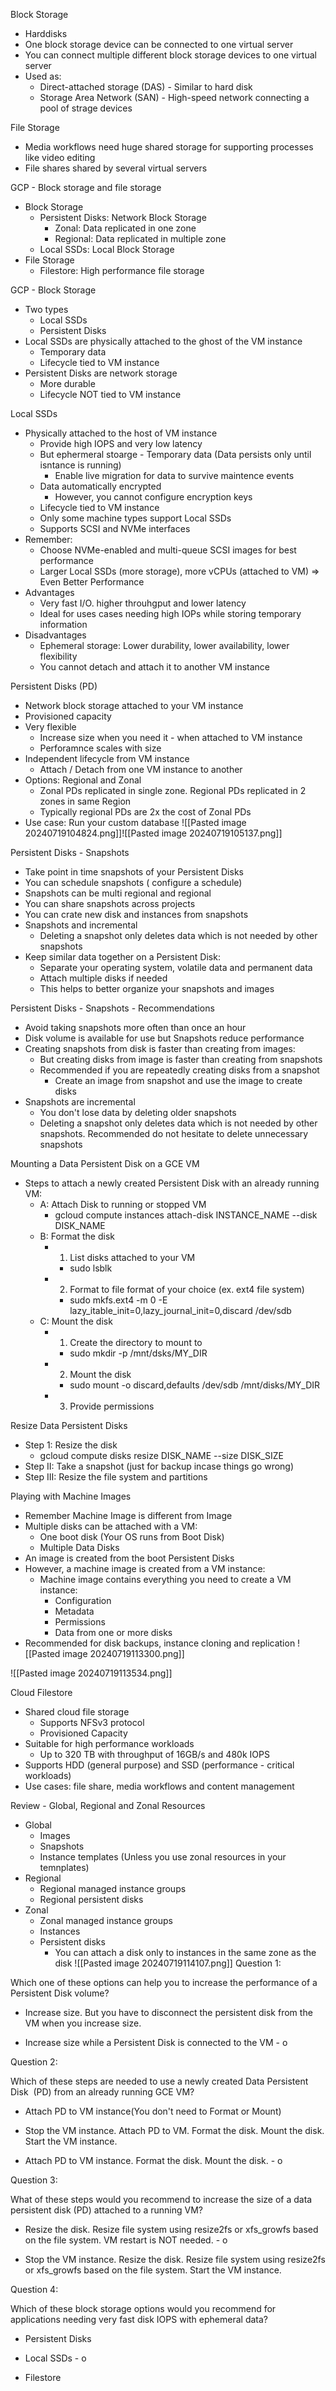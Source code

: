 
Block Storage
- Harddisks
- One block storage device can be connected to one virtual server
- You can connect multiple different block storage devices to one virtual server
- Used as:
	- Direct-attached storage (DAS) - Similar to hard disk
	- Storage Area Network (SAN) - High-speed network connecting a pool of strage devices

File Storage
- Media workflows need huge shared storage for supporting processes like video editing
- File shares shared by several virtual servers

GCP - Block storage and file storage
- Block Storage
	- Persistent Disks: Network Block Storage
		- Zonal: Data replicated in one zone
		- Regional: Data replicated in multiple zone
	- Local SSDs: Local Block Storage
- File Storage
	- Filestore: High performance file storage

GCP - Block Storage
- Two types
	- Local SSDs
	- Persistent Disks
- Local SSDs are physically attached to the ghost of the VM instance
	- Temporary data
	- Lifecycle tied to VM instance
- Persistent Disks are network storage
	- More durable
	- Lifecycle NOT tied to VM instance

Local SSDs
- Physically attached to the host of VM instance
	- Provide high IOPS and very low latency
	- But ephermeral stoarge - Temporary data (Data persists only until isntance is running)
		- Enable live migration for data to survive maintence events
	- Data automatically encrypted
		- However, you cannot configure encryption keys
	- Lifecycle tied to VM instance
	- Only some machine types support Local SSDs
	- Supports SCSI and NVMe interfaces
- Remember:
	- Choose NVMe-enabled and multi-queue SCSI images for best performance
	- Larger Local SSDs (more storage), more vCPUs (attached to VM) => Even Better Performance
- Advantages
	- Very fast I/O. higher throuhgput and lower latency
	- Ideal for uses cases needing high IOPs while storing temporary information
- Disadvantages
	- Ephemeral storage: Lower durability, lower availability, lower flexibility
	- You cannot detach and attach it to another VM instance

Persistent Disks (PD)
- Network block storage attached to your VM instance
- Provisioned capacity
- Very flexible
	- Increase size when you need it - when attached to VM instance
	- Perforamnce scales with size
- Independent lifecycle from VM instance
	- Attach / Detach from one VM instance to another
- Options: Regional and Zonal
	- Zonal PDs replicated in single zone. Regional PDs replicated in 2 zones in same Region
	- Typically regional PDs are 2x the cost of Zonal PDs
- Use case: Run your custom database
![[Pasted image 20240719104824.png]]![[Pasted image 20240719105137.png]]

Persistent Disks - Snapshots
- Take point in time snapshots of your Persistent Disks
- You can schedule snapshots ( configure a schedule)
- Snapshots can be multi regional and regional
- You can share snapshots across projects
- You can crate new disk and instances from snapshots
- Snapshots and incremental
	- Deleting a snapshot only deletes data which is not needed by other snapshots
- Keep similar data together on a Persistent Disk:
	- Separate your operating system, volatile data and permanent data
	- Attach multiple disks if needed
	- This helps to better organize your snapshots and images

Persistent Disks - Snapshots - Recommendations
- Avoid taking snapshots more often than once an hour
- Disk volume is available for use but Snapshots reduce performance
- Creating snapshots from disk is faster than creating from images:
	- But creating disks from image is faster than creating from snapshots
	- Recommended if you are repeatedly creating disks from a snapshot
		- Create an image from snapshot and use the image to create disks
- Snapshots are incremental
	- You don't lose data by deleting older snapshots
	- Deleting a snapshot only deletes data which is not needed by other snapshots. Recommended do not hesitate to delete unnecessary snapshots

Mounting a Data Persistent Disk on a GCE VM
- Steps to attach a newly created Persistent Disk with an already running VM:
	- A: Attach Disk to running or stopped VM
		- gcloud compute instances attach-disk INSTANCE_NAME --disk DISK_NAME
	- B: Format the disk
		- 1. List disks attached to your VM
			- sudo lsblk
		- 2. Format to file format of your choice (ex. ext4 file system)
			- sudo mkfs.ext4 -m 0 -E lazy_itable_init=0,lazy_journal_init=0,discard /dev/sdb
	- C: Mount the disk
		- 1. Create the directory to mount to
			- sudo mkdir -p /mnt/dsks/MY_DIR
		- 2. Mount the disk
			- sudo mount -o discard,defaults /dev/sdb /mnt/disks/MY_DIR
		- 3. Provide permissions

Resize Data Persistent Disks
- Step 1: Resize the disk
	- gcloud compute disks resize DISK_NAME --size DISK_SIZE
- Step II: Take a snapshot (just for backup incase things go wrong)
- Step III: Resize the file system and partitions

Playing with Machine Images
- Remember Machine Image is different from Image
- Multiple disks can be attached with a VM:
	- One boot disk (Your OS runs from Boot Disk)
	- Multiple Data Disks
- An image is created from the boot Persistent Disks
- However, a machine image is created from a VM instance:
	- Machine image contains everything you need to create a VM instance:
		- Configuration
		- Metadata
		- Permissions
		- Data from one or more disks
- Recommended for disk backups, instance cloning and replication
![[Pasted image 20240719113300.png]]

![[Pasted image 20240719113534.png]]

Cloud Filestore
- Shared cloud file storage
	- Supports NFSv3 protocol
	- Provisioned Capacity
- Suitable for high performance workloads
	- Up to 320 TB with throughput of 16GB/s and 480k IOPS
- Supports HDD (general purpose) and SSD (performance - critical workloads)
- Use cases: file share, media workflows and content management

Review - Global, Regional and Zonal Resources
- Global
	- Images
	- Snapshots
	- Instance templates (Unless you use zonal resources in your temnplates)
- Regional
	- Regional managed instance groups
	- Regional persistent disks
- Zonal
	- Zonal managed instance groups
	- Instances
	- Persistent disks
		- You can attach a disk only to instances in the same zone as the disk
![[Pasted image 20240719114107.png]]
Question 1:

Which one of these options can help you to increase the performance of a Persistent Disk volume?

- Increase size. But you have to disconnect the persistent disk from the VM when you increase size.
    
- Increase size while a Persistent Disk is connected to the VM - o

Question 2:

Which of these steps are needed to use a newly created Data Persistent Disk  (PD) from an already running GCE VM?

- Attach PD to VM instance(You don't need to Format or Mount)
    
- Stop the VM instance. Attach PD to VM. Format the disk. Mount the disk. Start the VM instance.
    
- Attach PD to VM instance. Format the disk. Mount the disk. - o

Question 3:

What of these steps would you recommend to increase the size of a data persistent disk (PD) attached to a running VM?

- Resize the disk. Resize file system using resize2fs or xfs_growfs based on the file system. VM restart is NOT needed. - o
    
- Stop the VM instance. Resize the disk. Resize file system using resize2fs or xfs_growfs based on the file system. Start the VM instance.

Question 4:

Which of these block storage options would you recommend for applications needing very fast disk IOPS with ephemeral data?

- Persistent Disks
    
- Local SSDs - o
    
- Filestore